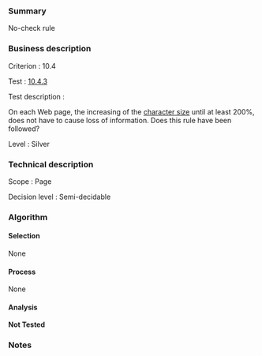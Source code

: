 ### Summary

No-check rule

### Business description

Criterion : 10.4

Test : [10.4.3](http://www.accessiweb.org/index.php/accessiweb-22-english-version.html#test-10-4-3)

Test description :

 On each Web page, the increasing of the [character size](http://www.accessiweb.org/index.php/glossary-76.html#mTailleCaractere) until at least 200%, does not have to cause loss of information. Does this rule have been followed? 

Level : Silver 

### Technical description

Scope : Page

Decision level : Semi-decidable

### Algorithm

#### Selection

None

#### Process

None

#### Analysis

**Not Tested**

### Notes

